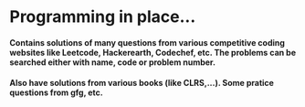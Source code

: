# Programming in place...

#### Contains solutions of many questions from various competitive coding websites like Leetcode, Hackerearth, Codechef, etc. The problems can be searched either with name, code or problem number.

#### Also have solutions from various books (like CLRS,...). Some pratice questions from gfg, etc.

